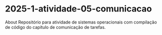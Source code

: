 # 2025-1-atividade-05-comunicacao
About Repositório para atividade de sistemas operacionais com compilação de código do capítulo de comunicação de tarefas.
